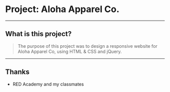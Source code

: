 # Project: Aloha Apparel Co.

----
## What is this project?


> The purpose of this project was to design a responsive website for Aloha Apparel Co, using HTML & CSS and jQuery.

----
## Thanks
* RED Academy and my classmates
